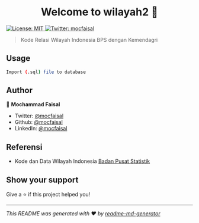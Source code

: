 <h1 align="center">Welcome to wilayah2 👋</h1>
<p>
  <a href="https://github.com/mocfaisal/wilayah2/blob/main/LICENSE" target="_blank">
    <img alt="License: MIT" src="https://img.shields.io/badge/License-MIT-yellow.svg" />
  </a>
  <a href="https://twitter.com/mocfaisal" target="_blank">
    <img alt="Twitter: mocfaisal" src="https://img.shields.io/twitter/follow/mocfaisal.svg?style=social" />
  </a>
</p>

> Kode Relasi Wilayah Indonesia BPS dengan Kemendagri


## Usage

```sh
Import (.sql) file to database
```

## Author

👤 **Mochammad Faisal**

* Twitter: [@mocfaisal](https://twitter.com/mocfaisal)
* Github: [@mocfaisal](https://github.com/mocfaisal)
* LinkedIn: [@mocfaisal](https://linkedin.com/in/mocfaisal)

## Referensi
- Kode dan Data Wilayah Indonesia [Badan Pusat Statistik](https://sig-dev.bps.go.id/webgis/pencariankodenama#historis)

## Show your support

Give a ⭐️ if this project helped you!

***
_This README was generated with ❤️ by [readme-md-generator](https://github.com/kefranabg/readme-md-generator)_
